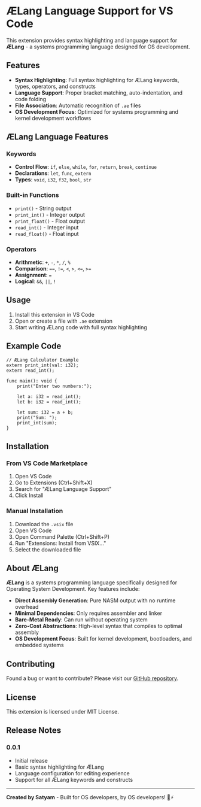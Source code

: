 # ÆLang Language Support for VS Code

This extension provides syntax highlighting and language support for **ÆLang** - a systems programming language designed for OS development.

## Features

- **Syntax Highlighting**: Full syntax highlighting for ÆLang keywords, types, operators, and constructs
- **Language Support**: Proper bracket matching, auto-indentation, and code folding
- **File Association**: Automatic recognition of `.ae` files
- **OS Development Focus**: Optimized for systems programming and kernel development workflows

## ÆLang Language Features

### Keywords
- **Control Flow**: `if`, `else`, `while`, `for`, `return`, `break`, `continue`
- **Declarations**: `let`, `func`, `extern`
- **Types**: `void`, `i32`, `f32`, `bool`, `str`

### Built-in Functions
- `print()` - String output
- `print_int()` - Integer output  
- `print_float()` - Float output
- `read_int()` - Integer input
- `read_float()` - Float input

### Operators
- **Arithmetic**: `+`, `-`, `*`, `/`, `%`
- **Comparison**: `==`, `!=`, `<`, `>`, `<=`, `>=`
- **Assignment**: `=`
- **Logical**: `&&`, `||`, `!`

## Usage

1. Install this extension in VS Code
2. Open or create a file with `.ae` extension
3. Start writing ÆLang code with full syntax highlighting

## Example Code

```aelang
// ÆLang Calculator Example
extern print_int(val: i32);
extern read_int();

func main(): void {
    print("Enter two numbers:");
    
    let a: i32 = read_int();
    let b: i32 = read_int();
    
    let sum: i32 = a + b;
    print("Sum: ");
    print_int(sum);
}
```

## Installation

### From VS Code Marketplace
1. Open VS Code
2. Go to Extensions (Ctrl+Shift+X)
3. Search for "ÆLang Language Support"
4. Click Install

### Manual Installation
1. Download the `.vsix` file
2. Open VS Code
3. Open Command Palette (Ctrl+Shift+P)
4. Run "Extensions: Install from VSIX..."
5. Select the downloaded file

## About ÆLang

**ÆLang** is a systems programming language specifically designed for Operating System Development. Key features include:

- **Direct Assembly Generation**: Pure NASM output with no runtime overhead
- **Minimal Dependencies**: Only requires assembler and linker
- **Bare-Metal Ready**: Can run without operating system
- **Zero-Cost Abstractions**: High-level syntax that compiles to optimal assembly
- **OS Development Focus**: Built for kernel development, bootloaders, and embedded systems

## Contributing

Found a bug or want to contribute? Please visit our [GitHub repository](https://github.com/satyam/aelang-vscode-extension).

## License

This extension is licensed under MIT License.

## Release Notes

### 0.0.1

- Initial release
- Basic syntax highlighting for ÆLang
- Language configuration for editing experience
- Support for all ÆLang keywords and constructs

---

**Created by Satyam** - Built for OS developers, by OS developers! 🔧⚡
